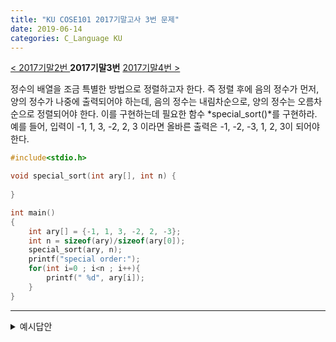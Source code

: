 ```yaml
---
title: "KU COSE101 2017기말고사 3번 문제"
date: 2019-06-14
categories: C_Language KU
---
```


[< 2017기말2번 ](https://detegice.github.io/COSE101-2017Final-Pro2)
 **2017기말3번** 
[ 2017기말4번 >](https://detegice.github.io/COSE101-2017Final-Pro4)

정수의 배열을 조금 특별한 방법으로 정렬하고자 한다.
즉 정렬 후에 음의 정수가 먼저, 양의 정수가 나중에 출력되어야 하는데, 
음의 정수는 내림차순으로, 양의 정수는 오름차순으로 정렬되어야 한다.
이를 구현하는데 필요한 함수 *special_sort()*를 구현하라.
예를 들어, 입력이 -1, 1, 3, -2, 2, 3 이라면 올바른 출력은 -1, -2, -3, 1, 2, 3이 되어야 한다.

~~~c
#include<stdio.h>

void special_sort(int ary[], int n) {
	
}

int main()
{
	int ary[] = {-1, 1, 3, -2, 2, -3};
	int n = sizeof(ary)/sizeof(ary[0]);
	special_sort(ary, n);
	printf("special order:");
	for(int i=0 ; i<n ; i++){
		printf(" %d", ary[i]);
	}
}
~~~

***

<details><summary>예시답안</summary>

{% highlight c %}

void special_sort(int ary[], int n) {
	int neg[50], pos[50];
	int negcnt, poscnt;
	int i,j,tmp;
	
	negcnt=poscnt=0;
	for(i=0 ; i<n ; i++){
		if(ary[i]>=0){
			pos[poscnt++]=ary[i];
		} 
		else{
			neg[negcnt++]=ary[i];
		}
	}
	
	for(i=0 ; i<negcnt-1 ; i++){
		for(j=0 ; j<negcnt-1-i ; j++){
			if(neg[j]<neg[j+1]){
				tmp=neg[j];
				neg[j]=neg[j+1];
				neg[j+1]=tmp;
			}
		}
	}
	
	for(i=0 ; i<poscnt-1 ; i++){
		for(j=0 ; j<poscnt-1-i ; j++){
			if(pos[j]>pos[j+1]){
				tmp=pos[j];
				pos[j]=pos[j+1];
				pos[j+1]=tmp;
			}
		}
	}
	
	for(i=0 ; i<negcnt ; i++) ary[i]=neg[i];
	for(i=0 ; i<poscnt ; i++) ary[negcnt+i]=pos[i];
}

{% endhighlight %}

{% highlight text %}

원래 평소였다면 std::sort나 qsort를 쓰는데, 학교에서 그런거 안가르쳐줘서 ***느려터진*** bubblesort를 사용한다.
물론, 데이터의 크기가 작기 때문에 bubblesort를 써도 상관 없다.

pos와 neg 배열에 ary를 각각 나눠서 넣어준다.
그리고 각각을 내림차순, 오름차순으로 정렬하고
다시 그 값들을 ary에 넣어준다.

{% endhighlight %}
